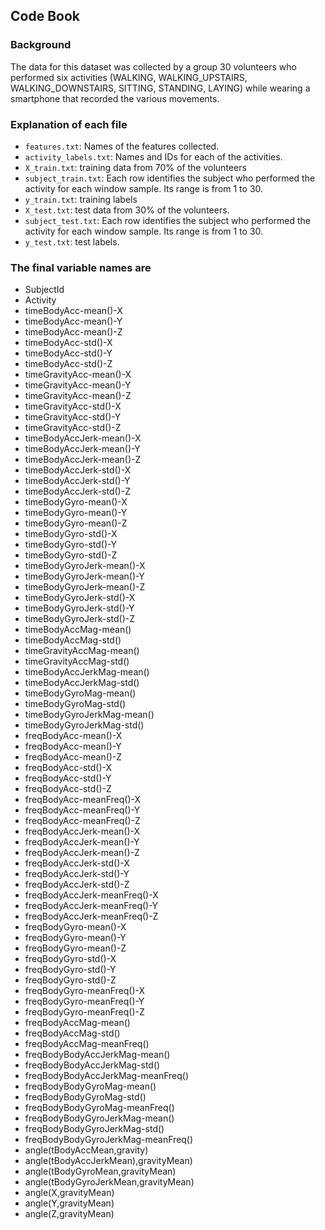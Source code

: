 ## Code Book

### Background

The data for this dataset was collected by a group 30 volunteers who performed six activities (WALKING, WALKING_UPSTAIRS, WALKING_DOWNSTAIRS, SITTING, STANDING, LAYING) while wearing a smartphone that recorded the various movements.

### Explanation of each file

* `features.txt`: Names of the features collected.
* `activity_labels.txt`: Names and IDs for each of the activities.
* `X_train.txt`: training data from 70% of the volunteers
* `subject_train.txt`: Each row identifies the subject who performed the activity for each window sample. Its range is from 1 to 30. 
* `y_train.txt`: training labels
* `X_test.txt`: test data from 30% of the volunteers.
* `subject_test.txt`: Each row identifies the subject who performed the activity for each window sample. Its range is from 1 to 30.
* `y_test.txt`: test labels.

### The final variable names are

* SubjectId
* Activity
* timeBodyAcc-mean()-X
* timeBodyAcc-mean()-Y
* timeBodyAcc-mean()-Z
* timeBodyAcc-std()-X
* timeBodyAcc-std()-Y
* timeBodyAcc-std()-Z
* timeGravityAcc-mean()-X
* timeGravityAcc-mean()-Y
* timeGravityAcc-mean()-Z
* timeGravityAcc-std()-X
* timeGravityAcc-std()-Y
* timeGravityAcc-std()-Z
* timeBodyAccJerk-mean()-X
* timeBodyAccJerk-mean()-Y
* timeBodyAccJerk-mean()-Z
* timeBodyAccJerk-std()-X
* timeBodyAccJerk-std()-Y
* timeBodyAccJerk-std()-Z
* timeBodyGyro-mean()-X
* timeBodyGyro-mean()-Y
* timeBodyGyro-mean()-Z
* timeBodyGyro-std()-X
* timeBodyGyro-std()-Y
* timeBodyGyro-std()-Z
* timeBodyGyroJerk-mean()-X
* timeBodyGyroJerk-mean()-Y
* timeBodyGyroJerk-mean()-Z
* timeBodyGyroJerk-std()-X
* timeBodyGyroJerk-std()-Y
* timeBodyGyroJerk-std()-Z
* timeBodyAccMag-mean()
* timeBodyAccMag-std()
* timeGravityAccMag-mean()
* timeGravityAccMag-std()
* timeBodyAccJerkMag-mean()
* timeBodyAccJerkMag-std()
* timeBodyGyroMag-mean()
* timeBodyGyroMag-std()
* timeBodyGyroJerkMag-mean()
* timeBodyGyroJerkMag-std()
* freqBodyAcc-mean()-X
* freqBodyAcc-mean()-Y
* freqBodyAcc-mean()-Z
* freqBodyAcc-std()-X
* freqBodyAcc-std()-Y
* freqBodyAcc-std()-Z
* freqBodyAcc-meanFreq()-X
* freqBodyAcc-meanFreq()-Y
* freqBodyAcc-meanFreq()-Z
* freqBodyAccJerk-mean()-X
* freqBodyAccJerk-mean()-Y
* freqBodyAccJerk-mean()-Z
* freqBodyAccJerk-std()-X
* freqBodyAccJerk-std()-Y
* freqBodyAccJerk-std()-Z
* freqBodyAccJerk-meanFreq()-X
* freqBodyAccJerk-meanFreq()-Y
* freqBodyAccJerk-meanFreq()-Z
* freqBodyGyro-mean()-X
* freqBodyGyro-mean()-Y
* freqBodyGyro-mean()-Z
* freqBodyGyro-std()-X
* freqBodyGyro-std()-Y
* freqBodyGyro-std()-Z
* freqBodyGyro-meanFreq()-X
* freqBodyGyro-meanFreq()-Y
* freqBodyGyro-meanFreq()-Z
* freqBodyAccMag-mean()
* freqBodyAccMag-std()
* freqBodyAccMag-meanFreq()
* freqBodyBodyAccJerkMag-mean()
* freqBodyBodyAccJerkMag-std()
* freqBodyBodyAccJerkMag-meanFreq()
* freqBodyBodyGyroMag-mean()
* freqBodyBodyGyroMag-std()
* freqBodyBodyGyroMag-meanFreq()
* freqBodyBodyGyroJerkMag-mean()
* freqBodyBodyGyroJerkMag-std()
* freqBodyBodyGyroJerkMag-meanFreq()
* angle(tBodyAccMean,gravity)
* angle(tBodyAccJerkMean),gravityMean)
* angle(tBodyGyroMean,gravityMean)
* angle(tBodyGyroJerkMean,gravityMean)
* angle(X,gravityMean)
* angle(Y,gravityMean)
* angle(Z,gravityMean)